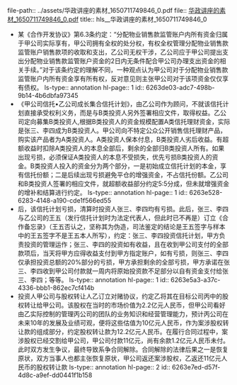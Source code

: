 file-path:: ../assets/华政讲座的素材_1650711749846_0.pdf
file:: [华政讲座的素材_1650711749846_0.pdf](../assets/华政讲座的素材_1650711749846_0.pdf)
title:: hls__华政讲座的素材_1650711749846_0

- 某《合作开发协议》第6.3条约定：“分配物业销售款监管账户内所有资金归属于甲公司实际享有，甲公司拥有全权的处分权，有权全权管理分配物业销售款监管账户销售款项的收取和支出，乙公司无权干涉，乙公司应于甲公司提出支出分配物业销售款监管账户资金的2日内无条件配合甲公司办理支出资金的相关手续。”对于该条约定的理解不同，一种观点认为甲公司对于分配物业销售款监管账户内所有资金享有所有权，反对意见则主张甲公司对于该项资金仅仅享有债权。
  ls-type:: annotation
  hl-page:: 1
  id:: 6263de03-adc7-498b-9b14-4b6dbfa97345
- 《甲公司信托•乙公司成长集合信托计划》，由乙公司作为顾问，不就该信托计划直接承受权利义务，而是与B类投资人另外签署相应文件，取得权益。乙公司定向募集B类投资人,根据B类投资人的资金规模配置A类信托理财资金，实际是张三、李四成为B类投资人。甲公司向不特定公众公开销售信托理财产品，购实该产品者为A类投资人。A类投资人保本付息，B类投资人劣后收益。有超额收益时扣除A类投资人的本息全部后，剩余的全部归B类投资人所有。如果出现亏损，必须保证A类投资人的本息不受损失，优先亏损B类投资人的资金。B类投资人投入的资金分为两个部分，一是初始成立信托计划的本金，享有信托份额；二是后续出现亏损避免平仓的增强资金，不占信托份额。乙公司和B类投资人签署的相应文件，就超额收益部分约定5:5分成，但未就增强资金的增补和结算进行约定。
  ls-type:: annotation
  hl-page:: 1
  id:: 6263e528-6283-4148-a190-cde1f566ed55
- 后，该信托计划亏损，清算时投资人张三、李四均有亏损。此后，张三、李四与乙公司的王五（发行信托计划时为法定代表人，但此时已不再是）订立《合作备忘录》（王五否认之，坚称其为伪造，司法鉴定的结论是王五签字与样本中的王五签字不是王五本人所写），约定：张三、李四投资信托计划，甲方负责投资的管理运作；张三、李四的投资如有收益，且在收到甲公司支付的全部款项后，当天将甲方应得收益支付到甲方指定账户，如有亏损，则张三、李四仅承担投资总额的20%部分的亏损，甲方承担剩余的全部亏损，甲方承诺在张三、李四收到甲公司付款就一周内将原始投资款不足部分以自有资金支付给张三、李四；等等。
  ls-type:: annotation
  hl-page:: 1
  id:: 6263e5a3-a37c-4336-bbb1-862ec7cf414b
- 投资人甲公司与股权转让人乙订立对赌协议，约定乙将其在目标公司丙中的股权转让给甲公司。该股权在当时的市场价值为2.2亿元人民币，但甲公司看好由乙实际控制的管理丙公司的团队的业务知识和经营管理能力，预计丙公司在未来10年的发展及业绩可观，便将这些估值为10亿元人民币，作为案涉股权转让款的组成部分，约定股权转让款为12.2亿元人民币。在履行合同过程中，案涉股权已经交割给甲公司，甲公司付款11亿元，尚有余款1.2亿元人民币未付。此时双方发生争议，最终导致系争合同解除。合同解除的法律后果之一是恢复原状，双方当事人也都主张恢复原状，甲公司返还案涉股权，乙返还11亿元人民币的股权转让款
  ls-type:: annotation
  hl-page:: 2
  id:: 6263e7ed-d57f-4d8c-a9ef-dd0441f1b158